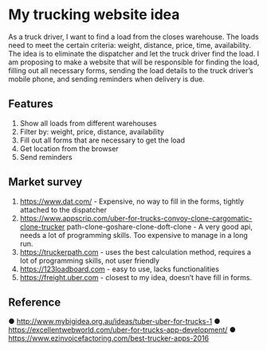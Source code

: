 # My trucking website idea
As a truck driver, I want to find a load from the closes warehouse. The loads need to
meet the certain criteria: weight, distance, price, time, availability. The idea is to
eliminate the dispatcher and let the truck driver find the load. I am proposing to make a
website that will be responsible for finding the load, filling out all necessary forms,
sending the load details to the truck driver’s mobile phone, and sending reminders when
delivery is due.

## Features
1. Show all loads from different warehouses
2. Filter by: weight, price, distance, availability
3. Fill out all forms that are necessary to get the load
4. Get location from the browser
5. Send reminders

## Market survey
1. https://www.dat.com/ - Expensive, no way to fill in the forms, tightly
attached to the dispatcher
2. https://www.appscrip.com/uber-for-trucks-convoy-clone-cargomatic-clone-trucker
path-clone-goshare-clone-doft-clone - A very good api, needs a lot of
programming skills. Too expensive to manage in a long run.
3. https://truckerpath.com - uses the best calculation method, requires a lot of
programming skills, not user friendly
4. https://123loadboard.com - easy to use, lacks functionalities
5. https://freight.uber.com - closest to my idea, doesn’t have fill in forms.

## Reference
● http://www.mybigidea.org.au/ideas/tuber-uber-for-trucks-1
● https://excellentwebworld.com/uber-for-trucks-app-development/
● https://www.ezinvoicefactoring.com/best-trucker-apps-2016
